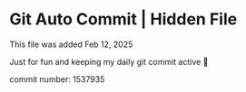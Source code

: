 # Git Auto Commit | Hidden File

This file was added Feb 12, 2025

Just for fun and keeping my daily git commit active 🤪

commit number: 1537935
